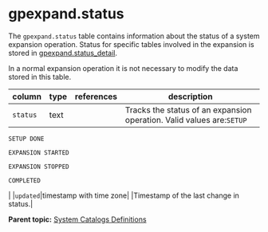 # gpexpand.status 

The `gpexpand.status` table contains information about the status of a system expansion operation. Status for specific tables involved in the expansion is stored in [gpexpand.status\_detail](gp_expansion_tables.html).

In a normal expansion operation it is not necessary to modify the data stored in this table.

|column|type|references|description|
|------|----|----------|-----------|
|`status`|text| |Tracks the status of an expansion operation. Valid values are:`SETUP`

`SETUP DONE`

`EXPANSION STARTED`

`EXPANSION STOPPED`

`COMPLETED`

|
|`updated`|timestamp with time zone| |Timestamp of the last change in status.|

**Parent topic:** [System Catalogs Definitions](../system_catalogs/catalog_ref-html.html)

